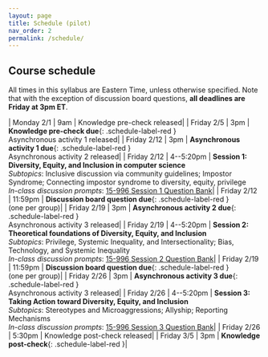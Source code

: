 ```yaml
---
layout: page
title: Schedule (pilot)
nav_order: 2
permalink: /schedule/
---
```


## Course schedule
All times in this syllabus are Eastern Time, unless otherwise specified. Note that with the exception of discussion board questions, __all deadlines are Friday at 3pm ET__.

| Monday 2/1 | 9am | Knowledge pre-check released|
| Friday 2/5 | 3pm | __Knowledge pre-check due__{: .schedule-label-red }<br>Asynchronous activity 1 released|
| Friday 2/12 | 3pm | __Asynchronous activity 1 due__{: .schedule-label-red }<br>Asynchronous activity 2 released|
| Friday 2/12 | 4--5:20pm | __Session 1: Diversity, Equity, and Inclusion in computer science__<br>_Subtopics_: Inclusive discussion via community guidelines; Impostor Syndrome; Connecting impostor syndrome to diversity, equity, privilege<br>_In-class discussion prompts_: [15-996 Session 1 Question Bank]()|
| Friday 2/12 | 11:59pm | __Discussion board question due__{: .schedule-label-red }<br>(one per group)|
| Friday 2/19 | 3pm | __Asynchronous activity 2 due__{: .schedule-label-red }<br>Asynchronous activity 3 released|
| Friday 2/19 | 4--5:20pm | __Session 2: Theoretical foundations of Diversity, Equity, and Inclusion__<br>_Subtopics_: Privilege, Systemic Inequality, and Intersectionality; Bias, Technology, and Systemic Inequality<br>_In-class discussion prompts_: [15-996 Session 2 Question Bank]()|
| Friday 2/19 | 11:59pm | __Discussion board question due__{: .schedule-label-red }<br>(one per group)|
| Friday 2/26 | 3pm | __Asynchronous activity 3 due__{: .schedule-label-red }<br>Asynchronous activity 3 released|
| Friday 2/26 | 4--5:20pm | __Session 3: Taking Action toward Diversity, Equity, and Inclusion__<br>_Subtopics_: Stereotypes and Microaggressions; Allyship; Reporting Mechanisms<br>_In-class discussion prompts_: [15-996 Session 3 Question Bank]()|
| Friday 2/26 | 5:30pm | Knowledge post-check released|
| Friday 3/5 | 3pm | __Knowledge post-check__{: .schedule-label-red }|